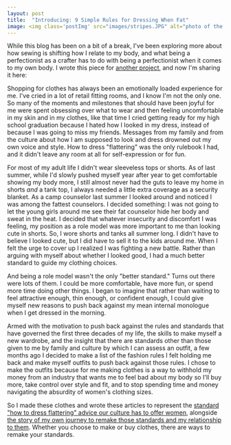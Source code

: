 ```yaml
---
layout: post
title:  "Introducing: 9 Simple Rules for Dressing When Fat"
image: <img class='postImg' src="images/stripes.JPG" alt="photo of the author sitting under a tree wearing bright avocado print leggings and a shirt with horizontal gray and yellow stripes. She is wearing sunglasses and reading a book."/> 
---
```


While this blog has been on a bit of a break, I've been exploring more about how sewing is shifting how I relate to my body, and what being a perfectionist as a crafter has to do with being a perfectionist when it comes to my own body. I wrote this piece for [another project](http://pos.miriamzisook.com/daisyChain.html), and now I'm sharing it here: 

Shopping for clothes has always been an emotionally loaded experience for me. I've cried in a lot of retail fitting rooms, and I know I'm not the only one. So many of the moments and milestones that should have been joyful for me were spent obsessing over what to wear and then feeling uncomfortable in my skin and in my clothes, like that time I cried getting ready for my high school graduation because I hated how I looked in my dress, instead of because I was going to miss my friends. Messages from my family and from the culture about how I am supposed to look and dress drowned out my own voice and style. How to dress "flattering" was the only rulebook I had, and it didn't leave any room at all for self-expression or for fun. 

For most of my adult life I didn't wear sleeveless tops or shorts. As of last summer, while I'd slowly pushed myself year after year to get comfortable showing my body more, I still almost never had the guts to leave my home in shorts <i>and</i> a tank top, I always needed a little extra coverage as a security blanket. As a camp counselor last summer I looked around and noticed I was among the fattest counselors. I decided something: I was not going to let the young girls around me see their fat counselor hide her body and sweat in the heat. I decided that whatever insecurity and discomfort I was feeling, my position as a role model was more important to me than looking cute in shorts. So, I wore shorts and tanks all summer long. I didn't have to believe I looked cute, but I did have to sell it to the kids around me. When I felt the urge to cover up I realized I was fighting a new battle. Rather than arguing with myself about whether I looked good, I had a much better standard to guide my clothing choices.

And being a role model wasn't the only "better standard." Turns out there were lots of them. I could be more comfortable, have more fun, or spend more time doing other things. I began to imagine that rather than waiting to feel attractive enough, thin enough, or confident enough, I could give myself new reasons to push back against my mean internal monologue when I get dressed in the morning. 

Armed with the motivation to push back against the rules and standards that have governed the first three decades of my life, the skills to make myself a new wardrobe, and the insight that there are standards other than those given to me by family and culture by which I can assess an outfit, a few months ago I decided to make a list of the fashion rules I felt holding me back and make myself outfits to push back against those rules. I chose to make the outfits because for me making clothes is a way to withhold my money from an industry that wants me to feel bad about my body so I'll buy more, take control over  style and fit, and to stop spending time and money navigating the absurdity of women's clothing sizes.

So I made these clothes and wrote these articles to represent the <a href="evilTwin.html">standard "how to dress flattering" advice our culture has to offer women</a>, alongside <a href="daisyChain.html">the story of my own journey to remake those standards and my relationship to them</a>. Whether you choose to make or buy clothes, there are ways to remake your standards.